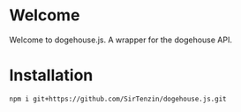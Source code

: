 # Welcome

Welcome to dogehouse.js. A wrapper for the dogehouse API.

# Installation

```
npm i git+https://github.com/SirTenzin/dogehouse.js.git